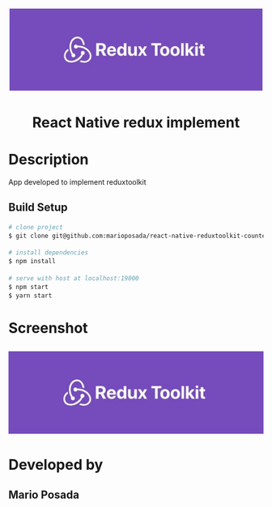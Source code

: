 <h1 align="center"> <img width="500" src="https://github.com/marioposada/assets/blob/main/reduxtoolkit/redux-toolkit-1400.jpeg" /> </h1>
<h1 align="center">  React Native redux implement  </h1>

# Description
App developed to implement reduxtoolkit

## Build Setup

``` bash
# clone project
$ git clone git@github.com:marioposada/react-native-reduxtoolkit-counter.git

# install dependencies
$ npm install

# serve with host at localhost:19000
$ npm start
$ yarn start
```
# Screenshot
<h2 align="center"> <img width="700" src="https://github.com/marioposada/assets/blob/main/reduxtoolkit/redux-toolkit-1400.jpeg" /> </h2>
                       
                       
# Developed by 
## Mario Posada
